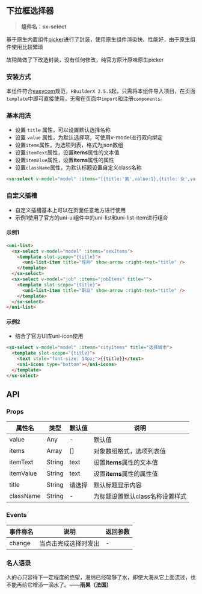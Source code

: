 ## 下拉框选择器
> **组件名：sx-select**

基于原生内置组件[picker](https://uniapp.dcloud.net.cn/component/picker.html)进行了封装，使用原生组件渲染快、性能好，由于原生组件使用比较繁琐

故稍微做了下改造封装，没有任何修改，纯官方原汁原味原生picker



### 安装方式

本组件符合[easycom](https://uniapp.dcloud.io/collocation/pages?id=easycom)规范，`HBuilderX 2.5.5`起，只需将本组件导入项目，在页面`template`中即可直接使用，无需在页面中`import`和注册`components`。

### 基本用法 

- 设置 `title` 属性，可以设置默认选择名称
- 设置 `value` 属性，为默认选择项，可使用v-model进行双向绑定
- 设置`items`属性，为选项列表，格式为json数组
- 设置`itemText`属性，设置**items**属性的文本值
- 设置`itemVlue`属性，设置**items**属性的属性
- 设置`className`属性，为默认标题设置自定义class名称

```html
<sx-select v-model="model" :items="[{title:'男',value:1},{title:'女',value:2}]" />
```



### 自定义插槽

- 自定义插槽基本上可以在页面任意地方进行使用
- 示例1使用了官方的uni-ui组件中的uni-list和uni-list-item进行组合

#### 示例1

```html
<uni-list>
  <sx-select v-model="model" :items="sexItems">
    <template slot-scope="{title}">
      <uni-list-item title="性别" show-arrow :right-text="title" />
    </template>
  </sx-select>
  <sx-select v-model="job" :items="jobItems" title="">
    <template slot-scope="{title}">
      <uni-list-item title="职业" show-arrow :right-text="title" />
    </template>
  </sx-select>
</uni-list>

```



#### 示例2

- 结合了官方UI库uni-icon使用

```html
<sx-select v-model="model" :items="cityItems" title="选择城市">
  <template slot-scope="{title}">
    <text style="font-size: 14px;">{{title}}</text>
    <uni-icons type="bottom"></uni-icons>
  </template>
</sx-select>

```



## API

### Props

| 属性名    | 类型           | 默认值 | 说明                            |
| --------- | -------------- | ------ | ------------------------------- |
| value     | Any | -      | 默认值                          |
| items     | Array          | []     | 对象数组格式，选项列表值        |
| itemText  | String         | text   | 设置**items**属性的文本值       |
| itemValue | String         | text   | 设置**items**属性的属性值       |
| title     | String         | 请选择 | 默认标题显示内容                |
| className | String         | -      | 为标题设置默认class名称设置样式 |

### Events

| 事件称名 | 说明                 | 返回参数 |
| -------- | -------------------- | -------- |
| change   | 当点击完成选择时发出 | -        |

### 名人语录

人的心只容得下一定程度的绝望，海绵已经吸够了水，即使大海从它上面流过，也不能再给它增添一滴水了。——**雨果（法国）**
